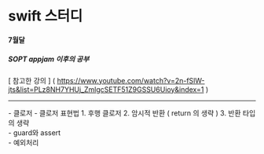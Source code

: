 swift 스터디
=========
#### 7월달
##### SOPT appjam 이후의 공부
[ 참고한 강의 ] ( https://www.youtube.com/watch?v=2n-fSlW-jts&list=PLz8NH7YHUj_ZmlgcSETF51Z9GSSU6Uioy&index=1 )
<hr/>
- 클로저
    - 클로저 표현법
        1. 후행 클로저
        2. 암시적 반환 ( return 의 생략 )
        3. 반환 타입의 생략
<br/>
- guard와 assert
<br/>
- 예외처리
<br/>

